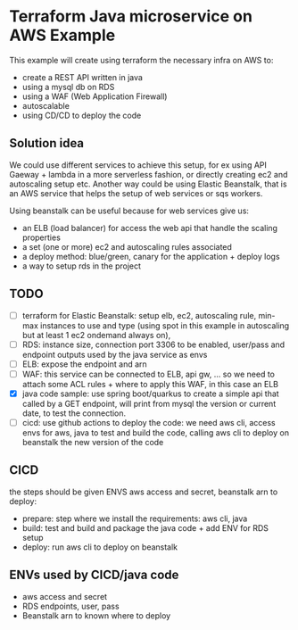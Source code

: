 # Terraform Java microservice on AWS Example
This example will create using terraform the necessary infra on AWS to:

- create a REST API written in java
- using a mysql db on RDS
- using a WAF (Web Application Firewall)
- autoscalable
- using CD/CD to deploy the code

## Solution idea
We could use different services to achieve this setup, for ex using API Gaeway + lambda in a more serverless fashion, or directly creating ec2 and autoscaling setup etc.
Another way could be using Elastic Beanstalk, that is an AWS service that helps the setup of web services or sqs workers.

Using beanstalk can be useful because for web services give us:
- an ELB (load balancer) for access the web api that handle the scaling properties
- a set (one or more) ec2 and autoscaling rules associated
- a deploy method: blue/green, canary for the application + deploy logs
- a way to setup rds in the project

## TODO
- [ ] terraform for Elastic Beanstalk: setup elb, ec2, autoscaling rule, min-max instances to use and type (using spot in this example in autoscaling but at least 1 ec2 ondemand always on), 
- [ ] RDS: instance size, connection port 3306 to be enabled, user/pass and endpoint outputs used by the java service as envs
- [ ] ELB: expose the endpoint and arn
- [ ] WAF: this service can be connected to ELB, api gw, ... so we need to attach some ACL rules + where to apply this WAF, in this case an ELB
- [X] java code sample: use spring boot/quarkus to create a simple api that called by a GET endpoint, will print from mysql the version or current date, to test the connection.
- [ ] cicd: use github actions to deploy the code: we need aws cli, access envs for aws, java to test and build the code, calling aws cli to deploy on beanstalk the new version of the code

## CICD
the steps should be given ENVS aws access and secret, beanstalk arn to deploy:
- prepare: step where we install the requirements: aws cli, java
- build: test and build and package the java code + add ENV for RDS setup
- deploy: run aws cli to deploy on beanstalk

## ENVs used by CICD/java code
- aws access and secret
- RDS endpoints, user, pass
- Beanstalk arn to known where to deploy


